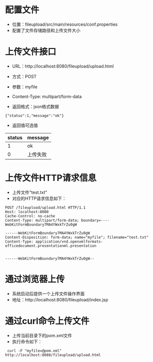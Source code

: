
# 配置文件
* 位置：fileupload/src/main/resources/conf.properties
* 配置了文件存储路径和上传文件大小

# 上传文件接口
* URL：http://localhost:8080/fileupload/upload.html
* 方式：POST
* 参数：myfile
* Content-Type: multipart/form-data

* 返回格式：json格式数据
```
{"status":1,"message":"ok"}
```
* 返回值可选值

|status|message|
|---|---|
|1|ok|
|0|上传失败|


# 上传文件HTTP请求信息
* 上传文件"test.txt"
* 对应的HTTP请求信息如下：

```
POST /fileupload/upload.html HTTP/1.1
Host: localhost:8080
Cache-Control: no-cache
Content-Type: multipart/form-data; boundary=----WebKitFormBoundary7MA4YWxkTrZu0gW

------WebKitFormBoundary7MA4YWxkTrZu0gW
Content-Disposition: form-data; name="myfile"; filename="test.txt"
Content-Type: application/vnd.openxmlformats-officedocument.presentationml.presentation


------WebKitFormBoundary7MA4YWxkTrZu0gW--
```

# 通过浏览器上传
* 系统启动后提供一个上传文件操作界面
* 地址：http://localhost:8080/fileupload/index.jsp

# 通过curl命令上传文件
* 上传当前目录下的pom.xml文件
* 执行命令如下：
```
 curl -F "myfile=@pom.xml" http://localhost:8080/fileupload/upload.html
```

